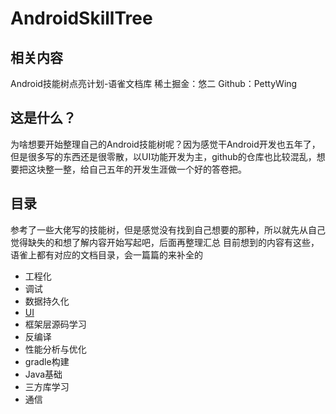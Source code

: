 # AndroidSkillTree
## 相关内容
Android技能树点亮计划-语雀文档库
稀土掘金：悠二
Github：PettyWing

## 这是什么？
为啥想要开始整理自己的Android技能树呢？因为感觉干Android开发也五年了，但是很多写的东西还是很零散，以UI功能开发为主，github的仓库也比较混乱，想要把这块整一整，给自己五年的开发生涯做一个好的答卷把。

## 目录
参考了一些大佬写的技能树，但是感觉没有找到自己想要的那种，所以就先从自己觉得缺失的和想了解内容开始写起吧，后面再整理汇总
目前想到的内容有这些，语雀上都有对应的文档目录，会一篇篇的来补全的
* 工程化
* 调试
* 数据持久化
* [UI](https://github.com/PettyWing/androidUI)
* 框架层源码学习
* 反编译
* 性能分析与优化
* gradle构建
* Java基础
* 三方库学习
* 通信
